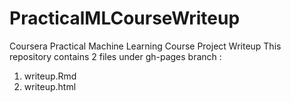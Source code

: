 PracticalMLCourseWriteup
========================

Coursera Practical Machine Learning Course Project Writeup
This repository contains 2 files under gh-pages branch :
1) writeup.Rmd 
2) writeup.html
